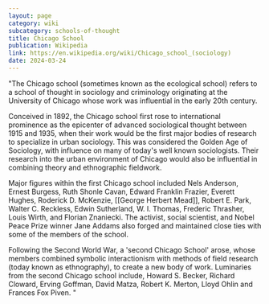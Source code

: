 ```yaml
---
layout: page
category: wiki
subcategory: schools-of-thought
title: Chicago School
publication: Wikipedia
link: https://en.wikipedia.org/wiki/Chicago_school_(sociology)
date: 2024-03-24
---
```


"The Chicago school (sometimes known as the ecological school) refers to a school of thought in sociology and criminology originating at the University of Chicago whose work was influential in the early 20th century.

Conceived in 1892, the Chicago school first rose to international prominence as the epicenter of advanced sociological thought between 1915 and 1935, when their work would be the first major bodies of research to specialize in urban sociology. This was considered the Golden Age of Sociology, with influence on many of today's well known sociologists. Their research into the urban environment of Chicago would also be influential in combining theory and ethnographic fieldwork.

Major figures within the first Chicago school included Nels Anderson, Ernest Burgess, Ruth Shonle Cavan, Edward Franklin Frazier, Everett Hughes, Roderick D. McKenzie, [[George Herbert Mead]], Robert E. Park, Walter C. Reckless, Edwin Sutherland, W. I. Thomas, Frederic Thrasher, Louis Wirth, and Florian Znaniecki. The activist, social scientist, and Nobel Peace Prize winner Jane Addams also forged and maintained close ties with some of the members of the school.

Following the Second World War, a 'second Chicago School' arose, whose members combined symbolic interactionism with methods of field research (today known as ethnography), to create a new body of work. Luminaries from the second Chicago school include, Howard S. Becker, Richard Cloward, Erving Goffman, David Matza, Robert K. Merton, Lloyd Ohlin and Frances Fox Piven. "
